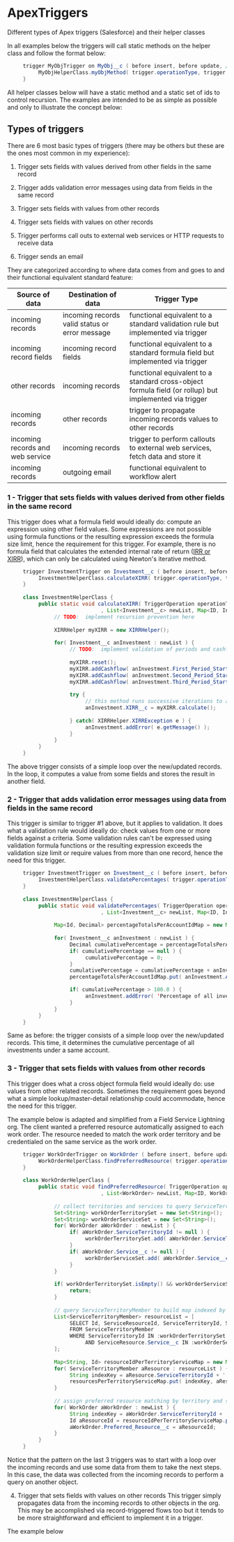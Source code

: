 # ApexTriggers
Different types of Apex triggers (Salesforce) and their helper classes

In all examples below the triggers will call static methods on the helper class and follow the format below:

```java
     trigger MyObjTrigger on MyObj__c ( before insert, before update, /* ... */ ) {
          MyObjHelperClass.myObjMethod( trigger.operationType, trigger.new, trigger.oldMap );
     }
```

All helper classes below will have a static method and a static set of ids to control recursion. The examples are intended to be as simple as possible and only to illustrate the concept below:

## Types of triggers
There are 6 most basic types of triggers (there may be others but these are the ones most common in my experience):

1. Trigger sets fields with values derived from other fields in the same record

2. Trigger adds validation error messages using data from fields in the same record

3. Trigger sets fields with values from other records

4. Trigger sets fields with values on other records

5. Trigger performs call outs to external web services or HTTP requests to receive data

6. Trigger sends an email

They are categorized according to where data comes from and goes to and their functional equivalent standard feature:

| Source of data | Destination of data | Trigger Type |
| ------------ | ------------ | ------------ |
| incoming records | incoming records valid status or error message | functional equivalent to a standard validation rule but implemented via trigger |
| incoming record fields | incoming record fields | functional equivalent to a standard formula field but implemented via trigger |
| other records | incoming records | functional equivalent to a standard cross-object formula field (or rollup) but implemented via trigger |
| incoming records | other records | trigger to propagate incoming records values to other records |
| incoming records and web service | incoming records | trigger to perform callouts to external web services, fetch data and store it |
| incoming records | outgoing email | functional equivalent to workflow alert |

### 1 - Trigger that sets fields with values derived from other fields in the same record
This trigger does what a formula field would ideally do:  compute an expression using other field values. 
Some expressions are not possible using formula functions or the resulting expression exceeds the formula size limit, hence the requirement for this trigger. 
For example, there is no formula field that calculates the extended internal rate of return ([IRR or XIRR](https://en.wikipedia.org/wiki/Internal_rate_of_return)), which can only be calculated using Newton's iterative method.

```java
     trigger InvestmentTrigger on Investment__c ( before insert, before update ) {
          InvestmentHelperClass.calculateXIRR( trigger.operationType, trigger.new, trigger.oldMap );
     }
     
     class InvestmentHelperClass {
          public static void calculateXIRR( TriggerOperation operationType
                              , List<Investment__c> newList, Map<ID, Investment__c> oldMap ) {
               // TODO:  implement recursion prevention here
               
               XIRRHelper myXIRR = new XIRRHelper();
               
               for( Investment__c anInvestment : newList ) {
                    // TODO:  implement validation of periods and cashflows here
               
                    myXIRR.reset();
                    myXIRR.addCashflow( anInvestment.First_Period_Start_Date__c, anInvestment.First_Period_Cashflow__c );
                    myXIRR.addCashflow( anInvestment.Second_Period_Start_Date__c, anInvestment.Second_Period_Cashflow__c );
                    myXIRR.addCashflow( anInvestment.Third_Period_Start_Date__c, anInvestment.Third_Period_Cashflow__c );
                    
                    try {
                         // this method runs successive iterations to approximate the value of XIRR
                         anInvestment.XIRR__c = myXIRR.calculate();
                         
                    } catch( XIRRHelper.XIRRException e ) {
                         anInvestment.addError( e.getMessage() );
                    }
               }
          }
     }
```

The above trigger consists of a simple loop over the new/updated records. In the loop, it computes a value from some fields and stores the result in another field.

### 2 - Trigger that adds validation error messages using data from fields in the same record
This trigger is similar to trigger #1 above, but it applies to validation. It does what a validation rule would ideally do:  check values from one or more fields against a criteria.
Some validation rules can't be expressed using validation formula functions or the resulting expression exceeds the validation size limit or require values from more than one record, hence the need for this trigger. 

```java
     trigger InvestmentTrigger on Investment__c ( before insert, before update ) {
          InvestmentHelperClass.validatePercentages( trigger.operationType, trigger.new, trigger.oldMap );
     }
     
     class InvestmentHelperClass {
          public static void validatePercentages( TriggerOperation operationType
                              , List<Investment__c> newList, Map<ID, Investment__c> oldMap ) {
               
               Map<Id, Decimal> percentageTotalsPerAccountIdMap = new Map<Id, Decimal>();
               
               for( Investment__c anInvestment : newList ) {
                    Decimal cumulativePercentage = percentageTotalsPerAccountIdMap.get( anInvestment.AccountId );
                    if( cumulativePercentage == null ) {
                         cumulativePercentage = 0;
                    }
                    cumulativePercentage = cumulativePercentage + anInvestment.Allocation_Percentage__c;
                    percentageTotalsPerAccountIdMap.put( anInvestment.AccountId, cumulativePercentage );

                    if( cumulativePercentage > 100.0 ) {
                         anInvestment.addError( 'Percentage of all investments under the same account must be at 100% or under' );
                    }
               }
          }
     }
```

Same as before:  the trigger consists of a simple loop over the new/updated records. This time, it determines the cumulative percentage of all investments under a same account.

### 3 - Trigger that sets fields with values from other records
This trigger does what a cross object formula field would ideally do:  use values from other related records.
Sometimes the requirement goes beyond what a simple lookup/master-detail relationship could accommodate, hence the need for this trigger. 

The example below is adapted and simplified from a Field Service Lightning org. The client wanted a preferred resource automatically assigned to each work order. The resource needed to match the work order territory and be credentialed on the same service as the work order. 

```java
     trigger WorkOrderTrigger on WorkOrder ( before insert, before update ) {
          WorkOrderHelperClass.findPreferredResource( trigger.operationType, trigger.new, trigger.oldMap );
     }
     
     class WorkOrderHelperClass {
          public static void findPreferredResource( TriggerOperation operationType
                              , List<WorkOrder> newList, Map<ID, WorkOrder> oldMap ) {
               
               // collect territories and services to query ServiceTerritoryMember
               Set<String> workOrderTerritorySet = new Set<String>();
               Set<String> workOrderServiceSet = new Set<String>();
               for( WorkOrder aWorkOrder : newList ) {
                    if( aWorkOrder.ServiceTerritoryId != null ) {
                         workOrderTerritorySet.add( aWorkOrder.ServiceTerritoryId );
                    }
                    if( aWorkOrder.Service__c != null ) {
                         workOrderServiceSet.add( aWorkOrder.Service__c );
                    }
               }
               
               if( workOrderTerritorySet.isEmpty() && workOrderServiceSet.isEmpty() ) {
                    return;
               }
               
               // query ServiceTerritoryMember to build map indexed by territory and service
               List<ServiceTerritoryMember> resourceList = [
                    SELECT Id, ServiceResourceId, ServiceTerritoryId, ServiceResource.Service__c 
                    FROM ServiceTerritoryMember 
                    WHERE ServiceTerritoryId IN :workOrderTerritorySet 
                         AND ServiceResource.Service__c IN :workOrderServiceSet 
               ];
               
               Map<String, Id> resourceIdPerTerritoryServiceMap = new Map<String, Id>();
               for( ServiceTerritoryMember aResource : resourceList ) {
                    String indexKey = aResource.ServiceTerritoryId + '|' + aResource.ServiceResource.Service__c;
                    resourcesPerTerritoryServiceMap.put( indexKey, aResource );
               }
               
               // assign preferred resource matching by territory and service
               for( WorkOrder aWorkOrder : newList ) {
                    String indexKey = aWorkOrder.ServiceTerritoryId + '|' + aWorkOrder.Service__c;
                    Id aResourceId = resourceIdPerTerritoryServiceMap.put( indexKey );
                    aWorkOrder.Preferred_Resource__c = aResourceId;
               }
          }
     }
```

Notice that the pattern on the last 3 triggers was to start with a loop over the incoming records and use some data from them to take the next steps. In this case, the data was collected from the incoming records to perform a query on another object.


4. Trigger that sets fields with values on other records
This trigger simply propagates data from the incoming records to other objects in the org. This may be accomplished via record-triggered flows too but it tends to be more straightforward and efficient to implement it in a trigger.

The example below 
